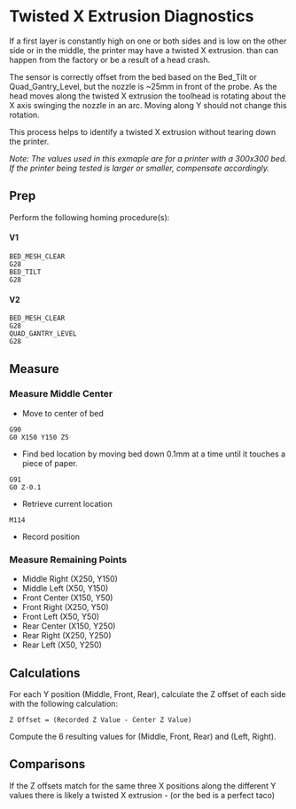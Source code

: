 # Twisted X Extrusion Diagnostics

If a first layer is constantly high on one or both sides and is low on the other side or in the middle, the printer may have a twisted X extrusion.  than can happen from the factory or be a result of a head crash.

The sensor is correctly offset from the bed based on the Bed_Tilt or Quad_Gantry_Level, but the nozzle is ~25mm in front of the probe. As the head moves along the twisted X extrusion the toolhead is rotating about the X axis swinging the nozzle in an arc. Moving along Y should not change this rotation.

This process helps to identify a twisted X extrusion without tearing down the printer.

_Note: The values used in this exmaple are for a printer with a 300x300 bed.  If the printer being tested is larger or smaller, compensate accordingly._

## Prep

Perform the following homing procedure(s):

#### V1
```
BED_MESH_CLEAR
G28
BED_TILT
G28
```

#### V2

```
BED_MESH_CLEAR
G28
QUAD_GANTRY_LEVEL
G28
```

## Measure

### Measure Middle Center

* Move to center of bed

```
G90
G0 X150 Y150 Z5
```

* Find bed location by moving bed down 0.1mm at a time until it touches a piece of paper.

```
G91
G0 Z-0.1
```

* Retrieve current location

```
M114
```

* Record position

### Measure Remaining Points

* Middle Right (X250, Y150)
* Middle Left (X50, Y150)
* Front Center (X150, Y50)
* Front Right (X250, Y50)
* Front Left (X50, Y50)
* Rear Center (X150, Y250)
* Rear Right (X250, Y250)
* Rear Left (X50, Y250)

## Calculations

For each Y position (Middle, Front, Rear), calculate the Z offset of each side with the following calculation:

`Z Offset = (Recorded Z Value - Center Z Value)`

Compute the 6 resulting values for (Middle, Front, Rear) and (Left, Right).

## Comparisons

If the Z offsets match for the same three X positions along the different Y values there is likely a twisted X extrusion - (or the bed is a perfect taco)
